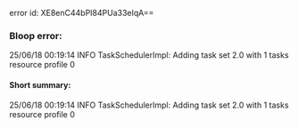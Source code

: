 error id: XE8enC44bPI84PUa33eIqA==
### Bloop error:

25/06/18 00:19:14 INFO TaskSchedulerImpl: Adding task set 2.0 with 1 tasks resource profile 0
#### Short summary: 

25/06/18 00:19:14 INFO TaskSchedulerImpl: Adding task set 2.0 with 1 tasks resource profile 0